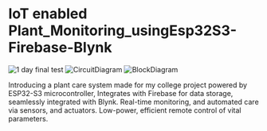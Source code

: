 # IoT enabled Plant_Monitoring_usingEsp32S3-Firebase-Blynk
![1 day final test](https://github.com/halloemon/IoTPlant_Monitoring_using_Esp32S3-firebase-blynk/assets/69248512/fc0174b4-e227-4705-a07d-062e2e876cf9)
![CircuitDiagram](https://github.com/halloemon/IoTPlant_Monitoring_using_Esp32S3-firebase-blynk/assets/69248512/2b85fad5-6742-4b78-8149-35844ef985f8)
![BlockDiagram](https://github.com/halloemon/IoTPlant_Monitoring_using_Esp32S3-firebase-blynk/assets/69248512/bb2b130c-fda9-4c9e-a7ad-ff4c11399193)

 Introducing a plant care system made for my college project powered by ESP32-S3 microcontroller, Integrates with Firebase for data storage, seamlessly integrated with Blynk. Real-time monitoring, and automated care via sensors, and actuators. Low-power, efficient remote control of vital parameters. 
